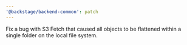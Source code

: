 ```yaml
---
'@backstage/backend-common': patch
---
```


Fix a bug with S3 Fetch that caused all objects to be flattened within a single folder on the local file system.

